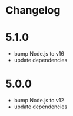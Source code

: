 # Changelog

# 5.1.0

  * bump Node.js to v16
  * update dependencies

# 5.0.0

  * bump Node.js to v12
  * update dependencies
